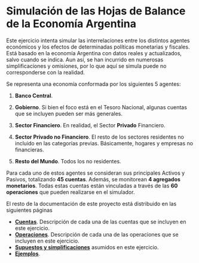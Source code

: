 # Simulación de las Hojas de Balance de la Economía Argentina

Este ejercicio intenta simular las interrelaciones entre los distintos agentes económicos y los efectos de determinadas políticas monetarias y fiscales. Está basado en la economía Argentina con datos reales y actualizados, salvo cuando se indica. Aun así, se han incurrido en numerosas simplificaciones y omisiones, por lo que aquí se simula puede no corresponderse con la realidad.

Se representa una economía conformada por los siguientes 5 agentes:

1. **Banco Central**. 

2. **Gobierno**. Si bien el foco está en el Tesoro Nacional, algunas cuentas que se incluyen pueden ser más generales.

3. **Sector Financiero**. En realidad, el Sector **Privado** Financiero.

4. **Sector Privado no Financiero**. El resto de los sectores residentes no incluido en las categorías previas. Básicamente, hogares y empresas no financieras.

5. **Resto del Mundo**. Todos los no residentes.

Para cada uno de estos agentes se consideran sus principales Activos y Pasivos, totalizando **45 cuentas**. Además, se monitorean **4 agregados monetarios**. Todas estas cuentas están vinculadas a través de las **60 operaciones** que pueden realizarse en el simulador.

El resto de la documentación de este proyecto está distribuido en las siguientes páginas

- **[Cuentas](Cuentas.md)**. Descripción de cada una de las cuentas que se incluyen en este ejercicio.
- **[Operaciones](Operaciones.md)**. Descripción de cada una de las operaciones que se incluyen en este ejercicio.
- **[Supuestos y simplificaciones](Supuestos.md)** asumidos en este ejercicio.
- **[Ejemplos](Ejemplos.md)**.
